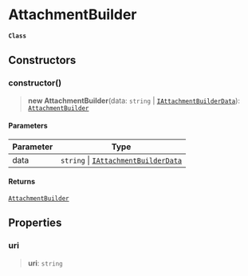 # AttachmentBuilder

**`Class`**

## Constructors

### constructor()

> **new AttachmentBuilder**(data: `string` | [`IAttachmentBuilderData`](../interfaces/interface.iattachmentbuilderdata.md)): [`AttachmentBuilder`](class.attachmentbuilder.md)

#### Parameters

| Parameter | Type                                                                                      |
| --------- | ----------------------------------------------------------------------------------------- |
| data      | `string` \| [`IAttachmentBuilderData`](../interfaces/interface.iattachmentbuilderdata.md) |

#### Returns

[`AttachmentBuilder`](class.attachmentbuilder.md)

## Properties

### uri

> **uri**: `string`
